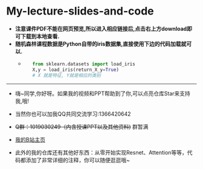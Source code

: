 # My-lecture-slides-and-code

- **注意课件PDF不能在网页预览,所以进入相应链接后,点击右上方download即可下载到本地查看.**
- **随机森林课程数据是Python自带的iris数据集,直接使用下边的代码加载就可以.**
  - ```python
       from sklearn.datasets import load_iris
       X,y = load_iris(return_X_y=True)
       # X 就是特征, Y就是相应的类别
    ```
- ----
- 嗨~同学,你好呀。如果我的视频和PPT帮助到了你,可以点亮仓库Star来支持我,哦!

- 当然你也可以加我QQ共同交流学习:1366420642

- ~~Q群：1019030249（内含授课PPT以及其他资料)~~ 群暂满

- [我的B站主页](https://space.bilibili.com/294132471)

- 此外的我的仓库还有其他好东西：从零开始实现Resnet、Attention等等，代码都添加了非常详细的注释，你可以随便逛逛哦~
